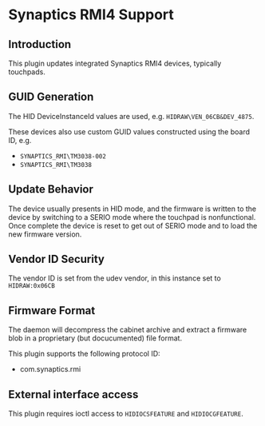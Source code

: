 Synaptics RMI4 Support
======================

Introduction
------------

This plugin updates integrated Synaptics RMI4 devices, typically touchpads.

GUID Generation
---------------

The HID DeviceInstanceId values are used, e.g. `HIDRAW\VEN_06CB&DEV_4875`.

These devices also use custom GUID values constructed using the board ID, e.g.

 * `SYNAPTICS_RMI\TM3038-002`
 * `SYNAPTICS_RMI\TM3038`

Update Behavior
---------------

The device usually presents in HID mode, and the firmware is written to the
device by switching to a SERIO mode where the touchpad is nonfunctional.
Once complete the device is reset to get out of SERIO mode and to load the new
firmware version.

Vendor ID Security
------------------

The vendor ID is set from the udev vendor, in this instance set to `HIDRAW:0x06CB`

Firmware Format
---------------

The daemon will decompress the cabinet archive and extract a firmware blob in
a proprietary (but docucumented) file format.

This plugin supports the following protocol ID:

 * com.synaptics.rmi

External interface access
-------------------------
This plugin requires ioctl access to `HIDIOCSFEATURE` and `HIDIOCGFEATURE`.
